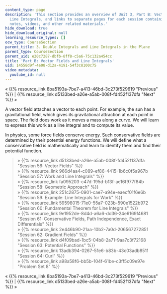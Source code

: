 ```yaml
---
content_type: page
description: 'This section provides an overview of Unit 3, Part B: Vector Fields and
  Line Integrals, and links to separate pages for each session containing lecture
  notes, videos, and other related materials.'
hide_download: true
hide_download_original: null
learning_resource_types: []
ocw_type: CourseSection
parent_title: 3. Double Integrals and Line Integrals in the Plane
parent_type: CourseSection
parent_uid: e20c7287-dbfb-8ff8-c5a6-75c132a454cc
title: 'Part B: Vector Fields and Line Integrals'
uid: 14558d9f-4e08-d12a-4191-54f3c8100c75
video_metadata:
  youtube_id: null
---
```


« {{% resource_link 8ba5193a-7be7-a413-46bd-3c273f529619 "Previous" %}} | {{% resource_link d5133bed-a26e-a5ab-008f-fd452f137dfa "Next" %}} »

A vector field attaches a vector to each point. For example, the sun has a gravitational field, which gives its gravitational attraction at each point in space. The field does work as it moves a mass along a curve. We will learn to express this work as a line integral and to compute its value.

In physics, some force fields conserve energy. Such conservative fields are determined by their potential energy functions. We will define what a conservative field is mathematically and learn to identify them and find their potential function.

> » {{% resource_link d5133bed-a26e-a5ab-008f-fd452f137dfa "Session 56: Vector Fields" %}}  
> » {{% resource_link 966d4aa4-c089-ef86-4415-1b6c0f5a967b "Session 57: Work and Line Integrals" %}}  
> » {{% resource_link fa095203-c47d-195d-b13f-ae16f977f84b "Session 58: Geometric Approach" %}}  
> » {{% resource_link 251c2875-0901-cae7-a94e-eaecf01f6e6b "Session 59: Example: Line Integrals for Work" %}}  
> » {{% resource_link 59598015-71e0-55a7-023b-590e1522b972 "Session 60: Fundamental Theorem for Line Integrals" %}}  
> » {{% resource_link 9e1952de-8d4d-a6a6-dd36-24e6169f4681 "Session 61: Conservative Fields, Path Independence, Exact Differentials" %}}  
> » {{% resource_link 2e446b90-21aa-10b2-7a0d-206567272851 "Session 62: Gradient Fields" %}}  
> » {{% resource_link d4f09bad-1bc5-04b8-2a71-9aa7c3f72168 "Session 63: Potential Functions" %}}  
> » {{% resource_link 13adb394-0267-51e6-b83b-43c03adb8511 "Session 64: Curl" %}}  
> » {{% resource_link a98a58f6-bb5b-104f-61be-c3ff5c09e97e "Problem Set 8" %}}

« {{% resource_link 8ba5193a-7be7-a413-46bd-3c273f529619 "Previous" %}} | {{% resource_link d5133bed-a26e-a5ab-008f-fd452f137dfa "Next" %}} »